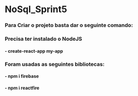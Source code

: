 # NoSql_Sprint5
### Para Criar o projeto basta dar o seguinte comando:
### Precisa ter instalado o NodeJS
#### - create-react-app my-app

### Foram usadas as seguintes bibliotecas:
#### - npm i firebase
#### - npm i reactfire
